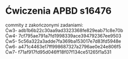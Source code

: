 # Ćwiczenia APBD s16476

commity z zakończonymi zadaniami:  
Ćw3- adb1b6b22c30aa9ad3323368fe829eab71c8e70b  
Ćw4- 7cf795ae791a7fd1998339ace394792367ee9503  
Ćw5- 5c56a322a3adde7fa369ba153017e7d83fd5948e  
Ćw6- a471c4463e17ff998687327a2796ae0e24e806f5  
Ćw7- f71af917fd95d046ff18f07f134ce51265f1a531
